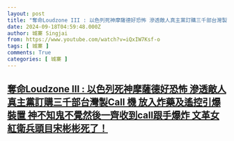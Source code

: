 ```yaml
---
layout: post
title: "奪命Loudzone III : 以色列死神摩薩德好恐怖 滲透敵人真主黨訂購三千部台灣製Call 機 放入炸藥及遙控引爆裝置 神不知鬼不覺然後一齊收到call跟手爆炸 文革女紅衛兵頭目宋彬彬死了！"
date: 2024-09-18T04:59:48.000Z
author: 城寨 Singjai
from: https://www.youtube.com/watch?v=iQxIW7Ksf-o
tags: [ 城寨 ]
comments: True
categories: [ 城寨 ]
---
```

<!--1726635588000-->
[奪命Loudzone III : 以色列死神摩薩德好恐怖 滲透敵人真主黨訂購三千部台灣製Call 機 放入炸藥及遙控引爆裝置 神不知鬼不覺然後一齊收到call跟手爆炸 文革女紅衛兵頭目宋彬彬死了！](https://www.youtube.com/watch?v=iQxIW7Ksf-o)
------

<div>

</div>

